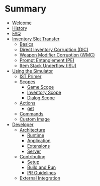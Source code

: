 # Summary

- [Welcome](./welcome.md)
- [History](./history.md)
- [FAQ](./faq.md)
- [Inventory Slot Transfer](./ist/index.md)
  - [Basics](./ist/basics.md)
  - [Direct Inventory Corruption (DIC)](./ist/dic.md)
  - [Weapon Modifier Corruption (WMC)](./ist/wmc.md)
  - [Prompt Entanglement (PE)](./ist/pe.md)
  - [Item Stack Underflow (ISU)](./ist/isu.md)
- [Using the Simulator](./user/index.md)
  - [IST Primer](./user/ist_primer.md)
  - [Scopes](./scope.md)
    - [Game Scope]()
    - [Inventory Scope]()
    - [Dialog Scope]()
  - [Actions](./action.md)
    - [get](./action/get.md)
  - [Commands]()
  - [Custom Image](./user/custom_image.md)
- [Developer](./developer/index.md)
  - [Architecture](./developer/architecture.md)
    - [Runtime]()
    - [Application]()
    - [Extensions]()
    - [Server]()
  - [Contributing](./developer/contributing.md)
    - [Setup](./developer/contributing/setup.md)
    - [Build and Run](./developer/contributing/run.md)
    - [PR Guidelines](./developer/contributing/pr.md)
  - [External Integration](./developer/integration/index.md)
